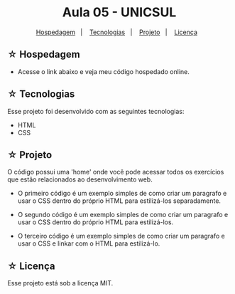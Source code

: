 # <h1 align="center">Aula 05 - UNICSUL</h1>

<p align="center">
  <a href="#-hospedagem">Hospedagem</a>&nbsp;&nbsp;&nbsp;|&nbsp;&nbsp;&nbsp;
  <a href="#-tecnologias">Tecnologias</a>&nbsp;&nbsp;&nbsp;|&nbsp;&nbsp;&nbsp;
  <a href="#-projeto">Projeto</a>&nbsp;&nbsp;&nbsp;|&nbsp;&nbsp;&nbsp;
  <a href="#-licença">Licença</a>&nbsp;&nbsp;&nbsp;
</p>

## ☆ Hospedagem

- Acesse o link abaixo e veja meu código hospedado online.<br>

## ☆ Tecnologias

Esse projeto foi desenvolvido com as seguintes tecnologias:
- HTML
- CSS

## ☆ Projeto

O código possui uma 'home' onde você pode acessar todos os exercícios que estão relacionados ao desenvolvimento web.

- O primeiro código é um exemplo simples de como criar um paragrafo e usar o CSS dentro do próprio HTML para estilizá-los separadamente.

- O segundo código é um exemplo simples de como criar um paragrafo e usar o CSS dentro do próprio HTML para estilizá-los.

- O terceiro código é um exemplo simples de como criar um paragrafo e usar o CSS e linkar com o HTML para estilizá-lo.

## ☆ Licença

Esse projeto está sob a licença MIT.
